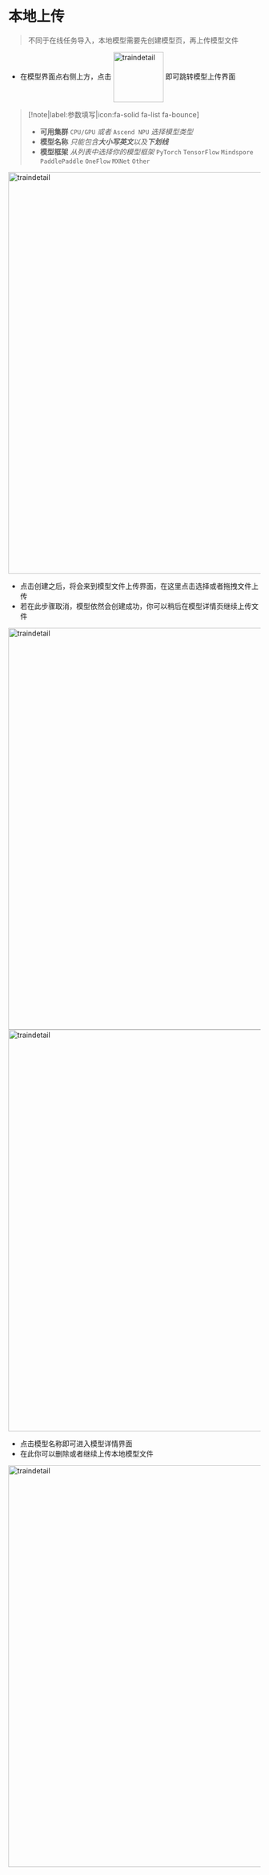 # 本地上传

> 不同于在线任务导入，本地模型需要先创建模型页，再上传模型文件

- 在模型界面点右侧上方，点击 <img src="_media/model/local-buttom.png" width = "100" alt="traindetail" align=center /> 即可跳转模型上传界面

> [!note|label:参数填写|icon:fa-solid fa-list fa-bounce]
> - **可用集群** `CPU/GPU` *或者* `Ascend NPU` *选择模型类型*
> - **模型名称** *只能包含**大小写英文**以及**下划线***
> - **模型框架** *从列表中选择你的模型框架* `PyTorch` `TensorFlow` `Mindspore` `PaddlePaddle` `OneFlow` `MXNet` `Other`

<img src="_media/model/local-create.png" width = "800" alt="traindetail" align=middle />

- 点击创建之后，将会来到模型文件上传界面，在这里点击选择或者拖拽文件上传
- 若在此步骤取消，模型依然会创建成功，你可以稍后在模型详情页继续上传文件

<img src="_media/model/local-upload.png" width = "800" alt="traindetail" align=middle />

<img src="_media/model/list-local.png" width = "800" alt="traindetail" align=middle />

- 点击模型名称即可进入模型详情界面
- 在此你可以删除或者继续上传本地模型文件

<img src="_media/model/local-detail.png" width = "800" alt="traindetail" align=middle />
